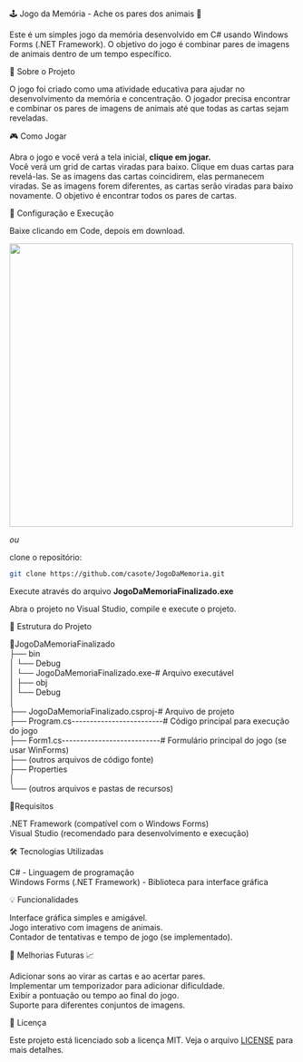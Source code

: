 🕹️ Jogo da Memória - Ache os pares dos animais 🦁 

Este é um simples jogo da memória desenvolvido em C# usando Windows Forms (.NET Framework). O objetivo do jogo é combinar pares de imagens de animais dentro de um tempo específico.

📙 Sobre o Projeto  

O jogo foi criado como uma atividade educativa para ajudar no desenvolvimento da memória e concentração. O jogador precisa encontrar e combinar os pares de imagens de animais até que todas as cartas sejam reveladas.

🎮 Como Jogar  

Abra o jogo e  você verá a tela inicial, **clique em jogar.**  
Você verá um grid de cartas viradas para baixo.
Clique em duas cartas para revelá-las.
Se as imagens das cartas coincidirem, elas permanecem viradas.
Se as imagens forem diferentes, as cartas serão viradas para baixo novamente.
O objetivo é encontrar todos os pares de cartas.

🚀 Configuração e Execução  

Baixe clicando em Code, depois em download.

<img src="![384063455-a3cf9da8-874e-4d0e-b568-5977bbe97d70](https://github.com/user-attachments/assets/fce369a9-1529-44a2-b1a0-873e07e5b647)
" width="500">



*ou* 

clone o repositório:
   ```bash
   git clone https://github.com/casote/JogoDaMemoria.git
```

Execute através do arquivo **JogoDaMemoriaFinalizado.exe**  

Abra o projeto no Visual Studio, compile e execute o projeto.  

📝 Estrutura do Projeto  

📂JogoDaMemoriaFinalizado  
   ├── bin  
   │   └── Debug  
   │       └── JogoDaMemoriaFinalizado.exe-# Arquivo executável  
   │
   ├── obj  
   │   └── Debug  
   │  
   ├── JogoDaMemoriaFinalizado.csproj-# Arquivo de projeto  
   ├── Program.cs-------------------------# Código principal para execução do jogo  
   ├── Form1.cs---------------------------# Formulário principal do jogo (se usar WinForms)  
   ├── (outros arquivos de código fonte)  
   ├── Properties  
   │     
   └── (outros arquivos e pastas de recursos)  

📝Requisitos  

.NET Framework (compatível com o Windows Forms)  
Visual Studio (recomendado para desenvolvimento e execução)  


🛠️ Tecnologias Utilizadas  

C# - Linguagem de programação  
Windows Forms (.NET Framework) - Biblioteca para interface gráfica  

💡 Funcionalidades  

Interface gráfica simples e amigável.  
Jogo interativo com imagens de animais.  
Contador de tentativas e tempo de jogo (se implementado).  

🔮 Melhorias Futuras 📈 

Adicionar sons ao virar as cartas e ao acertar pares.  
Implementar um temporizador para adicionar dificuldade.  
Exibir a pontuação ou tempo ao final do jogo.  
Suporte para diferentes conjuntos de imagens.  

📄 Licença  

Este projeto está licenciado sob a licença MIT. Veja o arquivo [LICENSE](https://github.com/casote/JogoDaMemoria/blob/main/LICENSE.txt) para mais detalhes.
